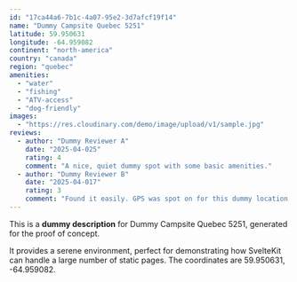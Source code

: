 ```yaml
---
id: "17ca44a6-7b1c-4a07-95e2-3d7afcf19f14"
name: "Dummy Campsite Quebec 5251"
latitude: 59.950631
longitude: -64.959082
continent: "north-america"
country: "canada"
region: "quebec"
amenities:
  - "water"
  - "fishing"
  - "ATV-access"
  - "dog-friendly"
images:
  - "https://res.cloudinary.com/demo/image/upload/v1/sample.jpg"
reviews:
  - author: "Dummy Reviewer A"
    date: "2025-04-025"
    rating: 4
    comment: "A nice, quiet dummy spot with some basic amenities."
  - author: "Dummy Reviewer B"
    date: "2025-04-017"
    rating: 3
    comment: "Found it easily. GPS was spot on for this dummy location."
---
```


This is a **dummy description** for Dummy Campsite Quebec 5251, generated for the proof of concept.

It provides a serene environment, perfect for demonstrating how SvelteKit can handle a large number of static pages. The coordinates are 59.950631, -64.959082.
